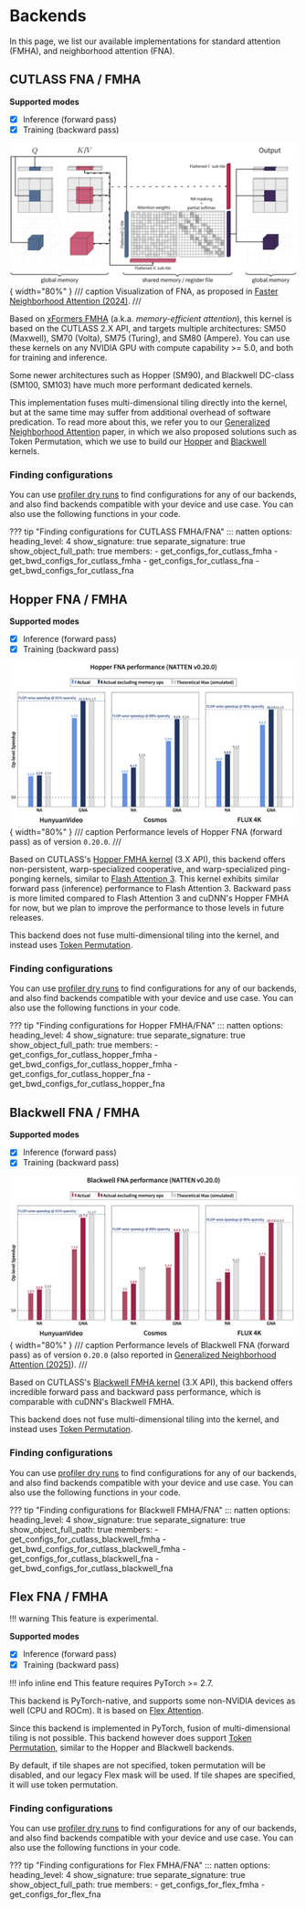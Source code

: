 # Backends

In this page, we list our available implementations for standard attention (FMHA), and neighborhood
attention (FNA).

## CUTLASS FNA / FMHA

**Supported modes**

- [x] Inference (forward pass)
- [x] Training (backward pass)

![FNA visualization](assets/ampere-fna-viz.png){ width="80%" }
/// caption
Visualization of FNA, as proposed in
[Faster Neighborhood Attention (2024)](https://arxiv.org/abs/2403.04690).
///

Based on
[xFormers FMHA](https://github.com/NVIDIA/cutlass/tree/main/examples/41_fused_multi_head_attention)
(a.k.a. _memory-efficient attention_), this kernel is based on the CUTLASS 2.X API, and targets
multiple architectures: SM50 (Maxwell), SM70 (Volta), SM75 (Turing), and SM80 (Ampere).
You can use these kernels on any NVIDIA GPU with compute capability >= 5.0, and
both for training and inference.

Some newer architectures such as Hopper (SM90), and Blackwell DC-class (SM100, SM103) have much
more performant dedicated kernels.

This implementation fuses multi-dimensional tiling directly into the kernel, but at the same time
may suffer from additional overhead of software predication.
To read more about this, we refer you to our
[Generalized Neighborhood Attention](https://arxiv.org/abs/2504.16922) paper, in which we also
proposed solutions such as Token Permutation, which we use to build our
[Hopper](#hopper-fna-fmha) and [Blackwell](#blackwell-fna-fmha) kernels.


### Finding configurations

You can use [profiler dry runs](profiler.md#dry-run) to find configurations for any of our
backends, and also find backends compatible with your device and use case. You can also use the
following functions in your code.

??? tip "Finding configurations for CUTLASS FMHA/FNA"
    ::: natten
        options:
              heading_level: 4
              show_signature: true
              separate_signature: true
              show_object_full_path: true
              members:
                  - get_configs_for_cutlass_fmha
                  - get_bwd_configs_for_cutlass_fmha
                  - get_configs_for_cutlass_fna
                  - get_bwd_configs_for_cutlass_fna


## Hopper FNA / FMHA

**Supported modes**

- [x] Inference (forward pass)
- [x] Training (backward pass)

![Hopper FNA performance sample](assets/hopper-fna-perf.png){ width="80%" }
/// caption
Performance levels of Hopper FNA (forward pass) as of version `0.20.0`.
///

Based on CUTLASS's
[Hopper FMHA kernel](https://github.com/NVIDIA/cutlass/tree/main/examples/88_hopper_fmha)
(3.X API), this backend offers non-persistent,
warp-specialized cooperative, and warp-specialized ping-ponging kernels, similar to
[Flash Attention 3](https://arxiv.org/abs/2407.08608). This kernel exhibits similar forward pass
(inference) performance to Flash Attention 3.
Backward pass is more limited compared to Flash Attention 3 and cuDNN's Hopper FMHA for now, but we
plan to improve the performance to those levels in future releases.

This backend does not fuse multi-dimensional tiling into the kernel, and instead uses
[Token Permutation](https://arxiv.org/abs/2504.16922).

### Finding configurations

You can use [profiler dry runs](profiler.md#dry-run) to find configurations for any of our
backends, and also find backends compatible with your device and use case. You can also use the
following functions in your code.

??? tip "Finding configurations for Hopper FMHA/FNA"
    ::: natten
        options:
              heading_level: 4
              show_signature: true
              separate_signature: true
              show_object_full_path: true
              members:
                  - get_configs_for_cutlass_hopper_fmha
                  - get_bwd_configs_for_cutlass_hopper_fmha
                  - get_configs_for_cutlass_hopper_fna
                  - get_bwd_configs_for_cutlass_hopper_fna


## Blackwell FNA / FMHA

**Supported modes**

- [x] Inference (forward pass)
- [x] Training (backward pass)

![Blackwell FNA performance sample](assets/blackwell-fna-perf.png){ width="80%" }
/// caption
Performance levels of Blackwell FNA (forward pass) as of version `0.20.0` (also
reported in
[Generalized Neighborhood Attention (2025)](https://arxiv.org/abs/2504.16922)).
///

Based on CUTLASS's
[Blackwell FMHA kernel](https://github.com/NVIDIA/cutlass/tree/main/examples/77_blackwell_fmha)
(3.X API), this backend offers incredible forward pass and backward pass performance, which is
comparable with cuDNN's Blackwell FMHA.

This backend does not fuse multi-dimensional tiling into the kernel, and instead uses
[Token Permutation](https://arxiv.org/abs/2504.16922).

### Finding configurations

You can use [profiler dry runs](profiler.md#dry-run) to find configurations for any of our
backends, and also find backends compatible with your device and use case. You can also use the
following functions in your code.

??? tip "Finding configurations for Blackwell FMHA/FNA"
    ::: natten
        options:
              heading_level: 4
              show_signature: true
              separate_signature: true
              show_object_full_path: true
              members:
                  - get_configs_for_cutlass_blackwell_fmha
                  - get_bwd_configs_for_cutlass_blackwell_fmha
                  - get_configs_for_cutlass_blackwell_fna
                  - get_bwd_configs_for_cutlass_blackwell_fna


## Flex FNA / FMHA

!!! warning
    This feature is experimental.

**Supported modes**

- [x] Inference (forward pass)
- [x] Training (backward pass)

!!! info inline end
    This feature requires PyTorch >= 2.7.

This backend is PyTorch-native, and supports some non-NVIDIA devices as well (CPU and ROCm).
It is based on 
[Flex Attention](https://docs.pytorch.org/docs/stable/nn.attention.flex_attention.html#module-torch.nn.attention.flex_attention).

Since this backend is implemented in PyTorch, fusion of multi-dimensional tiling is not possible.
This backend however does support [Token Permutation](https://arxiv.org/abs/2504.16922), similar to
the Hopper and Blackwell backends.

By default, if tile shapes are not specified, token permutation will be disabled, and our
legacy Flex mask will be used.
If tile shapes are specified, it will use token permutation.

### Finding configurations

You can use [profiler dry runs](profiler.md#dry-run) to find configurations for any of our
backends, and also find backends compatible with your device and use case. You can also use the
following functions in your code.

??? tip "Finding configurations for Flex FMHA/FNA"
    ::: natten
        options:
              heading_level: 4
              show_signature: true
              separate_signature: true
              show_object_full_path: true
              members:
                  - get_configs_for_flex_fmha
                  - get_configs_for_flex_fna
